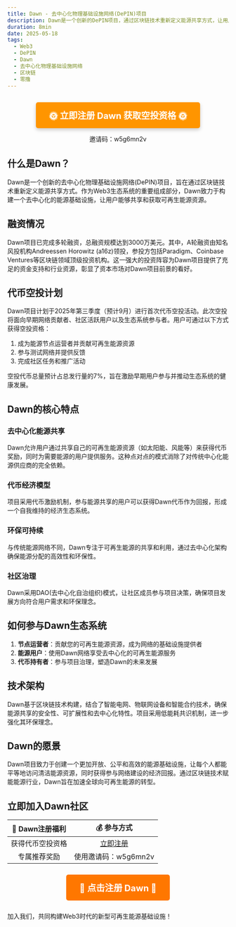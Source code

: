 ```yaml
---
title: Dawn - 去中心化物理基础设施网络(DePIN)项目
description: Dawn是一个创新的DePIN项目，通过区块链技术重新定义能源共享方式，让用户共享可再生能源资源并获得代币奖励。
duration: 8min
date: 2025-05-18
tags:
  - Web3
  - DePIN
  - Dawn
  - 去中心化物理基础设施网络
  - 区块链
  - 零撸
---
```


<div style="text-align: center; margin: 30px 0;">
  <a href="https://www.dawninternet.com/" style="display: inline-block; background-color: #FF9500; color: white; padding: 15px 30px; text-decoration: none; font-size: 20px; font-weight: bold; border-radius: 5px; box-shadow: 0 4px 8px rgba(0,0,0,0.2);">🌞 立即注册 Dawn 获取空投资格 🌞</a>
  <p>邀请码：w5g6mn2v</p>
</div>

## 什么是Dawn？

Dawn是一个创新的去中心化物理基础设施网络(DePIN)项目，旨在通过区块链技术重新定义能源共享方式。作为Web3生态系统的重要组成部分，Dawn致力于构建一个去中心化的能源基础设施，让用户能够共享和获取可再生能源资源。

## 融资情况

Dawn项目已完成多轮融资，总融资规模达到3000万美元。其中，A轮融资由知名风投机构Andreessen Horowitz (a16z)领投，参投方包括Paradigm、Coinbase Ventures等区块链领域顶级投资机构。这一强大的投资阵容为Dawn项目提供了充足的资金支持和行业资源，彰显了资本市场对Dawn项目前景的看好。

## 代币空投计划

Dawn项目计划于2025年第三季度（预计9月）进行首次代币空投活动。此次空投将面向早期网络贡献者、社区活跃用户以及生态系统参与者。用户可通过以下方式获得空投资格：

1. 成为能源节点运营者并贡献可再生能源资源
2. 参与测试网络并提供反馈
3. 完成社区任务和推广活动

空投代币总量预计占总发行量的7%，旨在激励早期用户参与并推动生态系统的健康发展。

## Dawn的核心特点

### 去中心化能源共享
Dawn允许用户通过共享自己的可再生能源资源（如太阳能、风能等）来获得代币奖励，同时为需要能源的用户提供服务。这种点对点的模式消除了对传统中心化能源供应商的完全依赖。

### 代币经济模型
项目采用代币激励机制，参与能源共享的用户可以获得Dawn代币作为回报，形成一个自我维持的经济生态系统。

### 环保可持续
与传统能源网络不同，Dawn专注于可再生能源的共享和利用，通过去中心化架构确保能源分配的高效性和环保性。

### 社区治理
Dawn采用DAO(去中心化自治组织)模式，让社区成员参与项目决策，确保项目发展方向符合用户需求和环保理念。

## 如何参与Dawn生态系统

1. **节点运营者**：贡献您的可再生能源资源，成为网络的基础设施提供者
2. **能源用户**：使用Dawn网络享受去中心化的可再生能源服务
3. **代币持有者**：参与项目治理，塑造Dawn的未来发展

## 技术架构

Dawn基于区块链技术构建，结合了智能电网、物联网设备和智能合约技术，确保能源共享的安全性、可扩展性和去中心化特性。项目采用低能耗共识机制，进一步强化其环保理念。

## Dawn的愿景

Dawn项目致力于创建一个更加开放、公平和高效的能源基础设施，让每个人都能平等地访问清洁能源资源，同时获得参与网络建设的经济回报。通过区块链技术赋能能源行业，Dawn旨在加速全球向可再生能源的转型。

## 立即加入Dawn社区

| 🌟 Dawn注册福利 | 💰 参与方式 |
|:-------------:|:----------:|
| 获得代币空投资格 | [立即注册](https://www.dawninternet.com/) |
| 专属推荐奖励 | 使用邀请码：w5g6mn2v |

<div style="text-align: center; margin: 25px 0;">
  <a href="https://www.dawninternet.com/" style="display: inline-block; background-color: #FF7700; color: white; padding: 15px 30px; text-decoration: none; font-size: 20px; font-weight: bold; border-radius: 5px; animation: pulse 2s infinite;">🔆 点击注册 Dawn 🔆</a>
</div>

加入我们，共同构建Web3时代的新型可再生能源基础设施！
